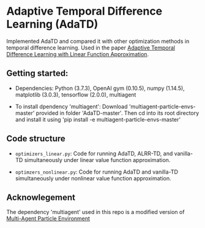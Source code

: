 
# Adaptive Temporal Difference Learning (AdaTD)

Implemented AdaTD and compared it with other optimization methods in temporal difference learning.
Used in the paper [Adaptive Temporal Difference Learning with Linear Function Approximation](link).

## Getting started:

- Dependencies: Python (3.7.3), OpenAI gym (0.10.5), numpy (1.14.5), matplotlib (3.0.3), tensorflow (2.0.0), multiagent

- To install dpendency 'multiagent': Download 'multiagent-particle-envs-master' provided in folder 'AdaTD-master'. Then cd into its root directory and install it using 'pip install -e multiagent-particle-envs-master'

## Code structure

- `optimizers_linear.py`: Code for running AdaTD, ALRR-TD, and vanilla-TD simultaneously under linear value function approximation.

- `optimzers_nonlinear.py`: Code for running AdaTD and vanilla-TD simultaneously under nonlinear value function approximation.

## Acknowlegement

The dependency 'multiagent' used in this repo is a modified version of [Multi-Agent Particle Environment](https://github.com/openai/multiagent-particle-envs/blob/master/README.md#multi-agent-particle-environment)
